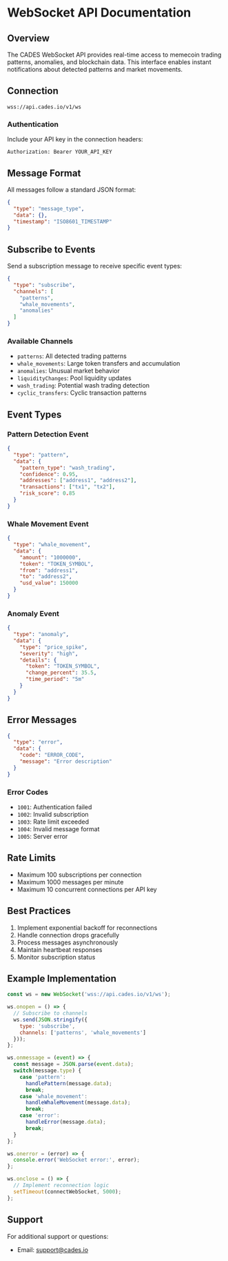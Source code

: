 # WebSocket API Documentation

## Overview
The CADES WebSocket API provides real-time access to memecoin trading patterns, anomalies, and blockchain data. This interface enables instant notifications about detected patterns and market movements.

## Connection
```
wss://api.cades.io/v1/ws
```

### Authentication
Include your API key in the connection headers:
```
Authorization: Bearer YOUR_API_KEY
```

## Message Format
All messages follow a standard JSON format:

```json
{
  "type": "message_type",
  "data": {},
  "timestamp": "ISO8601_TIMESTAMP"
}
```

## Subscribe to Events
Send a subscription message to receive specific event types:

```json
{
  "type": "subscribe",
  "channels": [
    "patterns",
    "whale_movements",
    "anomalies"
  ]
}
```

### Available Channels
- `patterns`: All detected trading patterns
- `whale_movements`: Large token transfers and accumulation
- `anomalies`: Unusual market behavior
- `liquidityChanges`: Pool liquidity updates
- `wash_trading`: Potential wash trading detection
- `cyclic_transfers`: Cyclic transaction patterns

## Event Types

### Pattern Detection Event
```json
{
  "type": "pattern",
  "data": {
    "pattern_type": "wash_trading",
    "confidence": 0.95,
    "addresses": ["address1", "address2"],
    "transactions": ["tx1", "tx2"],
    "risk_score": 0.85
  }
}
```

### Whale Movement Event
```json
{
  "type": "whale_movement",
  "data": {
    "amount": "1000000",
    "token": "TOKEN_SYMBOL",
    "from": "address1",
    "to": "address2",
    "usd_value": 150000
  }
}
```

### Anomaly Event
```json
{
  "type": "anomaly",
  "data": {
    "type": "price_spike",
    "severity": "high",
    "details": {
      "token": "TOKEN_SYMBOL",
      "change_percent": 35.5,
      "time_period": "5m"
    }
  }
}
```

## Error Messages
```json
{
  "type": "error",
  "data": {
    "code": "ERROR_CODE",
    "message": "Error description"
  }
}
```

### Error Codes
- `1001`: Authentication failed
- `1002`: Invalid subscription
- `1003`: Rate limit exceeded
- `1004`: Invalid message format
- `1005`: Server error

## Rate Limits
- Maximum 100 subscriptions per connection
- Maximum 1000 messages per minute
- Maximum 10 concurrent connections per API key

## Best Practices
1. Implement exponential backoff for reconnections
2. Handle connection drops gracefully
3. Process messages asynchronously
4. Maintain heartbeat responses
5. Monitor subscription status

## Example Implementation

```javascript
const ws = new WebSocket('wss://api.cades.io/v1/ws');

ws.onopen = () => {
  // Subscribe to channels
  ws.send(JSON.stringify({
    type: 'subscribe',
    channels: ['patterns', 'whale_movements']
  }));
};

ws.onmessage = (event) => {
  const message = JSON.parse(event.data);
  switch(message.type) {
    case 'pattern':
      handlePattern(message.data);
      break;
    case 'whale_movement':
      handleWhaleMovement(message.data);
      break;
    case 'error':
      handleError(message.data);
      break;
  }
};

ws.onerror = (error) => {
  console.error('WebSocket error:', error);
};

ws.onclose = () => {
  // Implement reconnection logic
  setTimeout(connectWebSocket, 5000);
};
```

## Support
For additional support or questions:
- Email: support@cades.io
